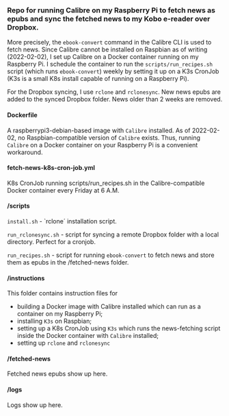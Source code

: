 ### Repo for running Calibre on my Raspberry Pi to fetch news as epubs and sync the fetched news to my Kobo e-reader over Dropbox.

More precisely, the `ebook-convert` command in the Calibre CLI is used to fetch news. Since Calibre cannot be installed on Raspbian as of writing (2022-02-02), I set up Calibre on a Docker container running on my Raspberry Pi. I schedule the container to run the `scripts/run_recipes.sh` script (which runs `ebook-convert`) weekly by setting it up on a K3s CronJob (K3s is a small K8s install capable of running on a Raspberry Pi).

For the Dropbox syncing, I use `rclone` and `rclonesync`. New news epubs are added to the synced Dropbox folder. News older than 2 weeks are removed.

#### Dockerfile

A raspberrypi3-debian-based image with `Calibre` installed. As of 2022-02-02, no Raspbian-compatible version of `Calibre` exists. Thus, running `Calibre` on a Docker container on your Raspberry Pi is a convenient workaround.

#### fetch-news-k8s-cron-job.yml

K8s CronJob running scripts/run_recipes.sh in the Calibre-compatible Docker container every Friday at 6 A.M.

#### /scripts

`install.sh` - `rclone´ installation script.

`run_rclonesync.sh` - script for syncing a remote Dropbox folder with a local directory. Perfect for a cronjob.

`run_recipes.sh` - script for running `ebook-convert` to fetch news and store them as epubs in the /fetched-news folder.

#### /instructions

This folder contains instruction files for
- building a Docker image with Calibre installed which can run as a container on my Raspberry Pi;
- installing `K3s` on Raspbian;
- setting up a K8s CronJob using `K3s` which runs the news-fetching script inside the Docker container with `Calibre` installed;
- setting up `rclone` and `rclonesync`

#### /fetched-news

Fetched news epubs show up here.

#### /logs

Logs show up here.